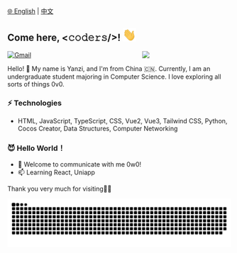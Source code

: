 [🌐 English](README.md) | [中文](README.zh-CN.md)

## Come here, <𝚌𝚘𝚍𝚎𝚛𝚜/>! <img src="https://raw.githubusercontent.com/ABSphreak/ABSphreak/master/gifs/Hi.gif" width="30px">

<img align='right' src='https://user-images.githubusercontent.com/5713670/87202985-820dcb80-c2b6-11ea-9f56-7ec461c497c3.gif' width='200'>

[![Gmail](https://img.shields.io/badge/Gmail-D14836?logo=gmail&logoColor=white)](mailto:yanzi7310v0@gmail.com)

Hello! 👏 My name is Yanzi, and I'm from China 🇨🇳. Currently, I am an undergraduate student majoring in Computer Science. I love exploring all sorts of things 0v0.

### ⚡ Technologies

- HTML, JavaScript, TypeScript, CSS, Vue2, Vue3, Tailwind CSS, Python, Cocos Creator, Data Structures, Computer Networking

### 😈 Hello World！

- 💬 Welcome to communicate with me 0w0!
- 📫 Learning React, Uniapp

Thank you very much for visiting🎉🎉

![](https://raw.githubusercontent.com/yanzi113/yanzi113/output/github-contribution-grid-snake-dark.svg)
